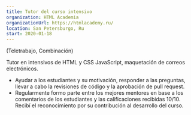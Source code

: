 ```yaml
---
title: Tutor del curso intensivo 
organization: HTML Academia 
organizationUrl: https://htmlacademy.ru/
location: San Petersburgo, Ru 
start: 2020-01-18
---
```


(Teletrabajo, Combinación)

Tutor en intensivos de HTML y CSS JavaScript, maquetación de correos electrónicos.

- Ayudar a los estudiantes y su motivación, responder a las preguntas, llevar a cabo la revisiones de código y la aprobación de pull request.
- Regularmente formo parte entre los mejores mentores en base a los comentarios de los estudiantes y las calificaciones recibidas 10/10.
  Recibí el reconocimiento por su contribución al desarrollo del curso.
